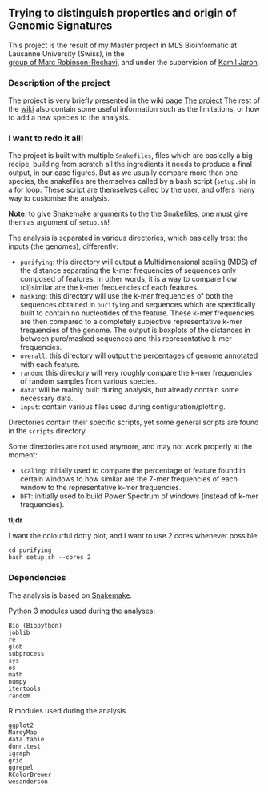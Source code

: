##  Trying to distinguish properties and origin of Genomic Signatures

This project is the result of my Master project in MLS Bioinformatic at Lausanne University (Swiss), in the  
[group of Marc Robinson-Rechavi](https://www.unil.ch/dee/robinson-rechavi-group), 
and under the supervision of [Kamil Jaron](https://github.com/KamilSJaron).

### Description of the project
The project is very briefly presented in the wiki page [The project](https://github.com/UrsusSalificus/SignatureOrigene/wiki/The-project) 
The rest of the [wiki](https://github.com/UrsusSalificus/SignatureOrigene/wiki) also contain some useful information
such as the limitations, or how to add a new species to the analysis.

 
### I want to redo it all!
The project is built with multiple `Snakefiles`, files which are basically a big recipe, building from scratch all 
the ingredients it needs to produce a final output, in our case figures. 
But as we usually compare more than one species,
the snakefiles are themselves called by a bash script (`setup.sh`) in a for loop. 
These script are themselves called by the user, and offers many way to customise the analysis.

**Note**: to give Snakemake arguments to the the Snakefiles, one must give them as argument of `setup.sh`!

The analysis is separated in various directories, which basically treat the inputs (the genomes), differently:
- `purifying`: this directory will output a Multidimensional scaling (MDS) of the distance separating the k-mer 
frequencies of sequences only composed of features. In other words, it is a way to compare how (di)similar are 
the k-mer frequencies of each features.
- `masking`: this directory will use the k-mer frequencies of both the sequences obtained in `purifying` and
sequences which are specifically built to contain no nucleotides of the feature. 
These k-mer frequencies are then compared to a completely subjective representative k-mer frequencies of the genome.
The output is boxplots of the distances in between pure/masked sequences and this representative k-mer frequencies.
- `overall`:  this directory will output the percentages of genome annotated with each feature.
- `random`: this directory will very roughly compare the k-mer frequencies of random samples from various species.
- `data`: will be mainly built during analysis, but already contain some necessary data.
- `input`: contain various files used during configuration/plotting.

Directories contain their specific scripts, yet some general scripts are found in the `scripts` directory.

Some directories are not used anymore, and may not work properly at the moment:
- `scaling`: initially used to compare the percentage of feature found in certain windows to how similar are 
the 7-mer frequencies of each window to the representative k-mer frequencies.
- `DFT`: initially used to build Power Spectrum of windows (instead of k-mer frequencies).
  
**tl;dr**

I want the colourful dotty plot, and I want to use 2 cores whenever possible!
```
cd purifying
bash setup.sh --cores 2
```

### Dependencies
The analysis is based on [Snakemake](http://snakemake.readthedocs.io/en/stable/getting_started/installation.html).

Python 3 modules used during the analyses:
```
Bio (Biopython)
joblib
re
glob
subprocess
sys
os
math
numpy
itertools
random
```

R modules used during the analysis
```
ggplot2
MareyMap
data.table
dunn.test
igraph
grid
ggrepel
RColorBrewer
wesanderson
```
